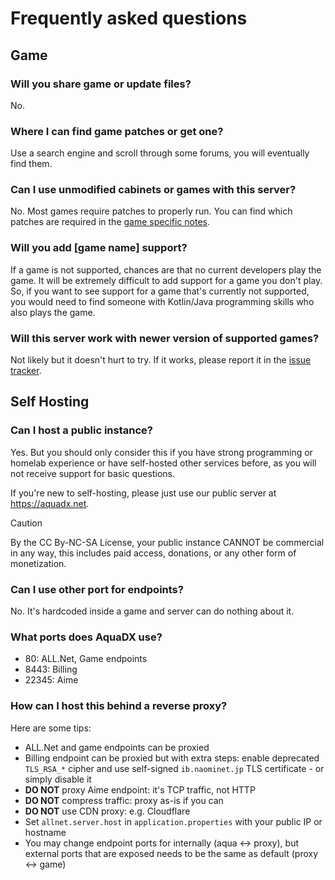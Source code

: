 # Frequently asked questions

## Game

### Will you share game or update files?
No.

### Where I can find game patches or get one?
Use a search engine and scroll through some forums, you will eventually find them.

### Can I use unmodified cabinets or games with this server?
No. Most games require patches to properly run. You can find which patches are required in the [game specific notes](game_specific_notes.md).

### Will you add [game name] support?
If a game is not supported, chances are that no current developers play the game. It will be extremely difficult to add support for a game you don't play. So, if you want to see support for a game that's currently not supported, you would need to find someone with Kotlin/Java programming skills who also plays the game.

### Will this server work with newer version of supported games?
Not likely but it doesn't hurt to try. If it works, please report it in the [issue tracker](https://github.com/MewoLab/AquaDX/issues).


## Self Hosting

### Can I host a public instance?
Yes. But you should only consider this if you have strong programming or homelab experience or have self-hosted other services before, as you will not receive support for basic questions.

If you're new to self-hosting, please just use our public server at https://aquadx.net.

> [!CAUTION]  
> By the CC By-NC-SA License, your public instance CANNOT be commercial in any way, this includes paid access, donations, or any other form of monetization.

### Can I use other port for endpoints?
No. It's hardcoded inside a game and server can do nothing about it.

### What ports does AquaDX use?
* 80: ALL.Net, Game endpoints
* 8443: Billing
* 22345: Aime

### How can I host this behind a reverse proxy?
Here are some tips:

* ALL.Net and game endpoints can be proxied
* Billing endpoint can be proxied but with extra steps: enable deprecated `TLS_RSA_*` cipher and use self-signed `ib.naominet.jp` TLS certificate - or simply disable it
* **DO NOT** proxy Aime endpoint: it's TCP traffic, not HTTP
* **DO NOT** compress traffic: proxy as-is if you can
* **DO NOT** use CDN proxy: e.g. Cloudflare
* Set `allnet.server.host` in `application.properties` with your public IP or hostname
* You may change endpoint ports for internally (aqua <-> proxy), but external ports that are exposed needs to be the same as default (proxy <-> game)

